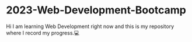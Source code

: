 # 2023-Web-Development-Bootcamp
Hi I am learning Web Development right now and this is my repository where I record my progress.💻
